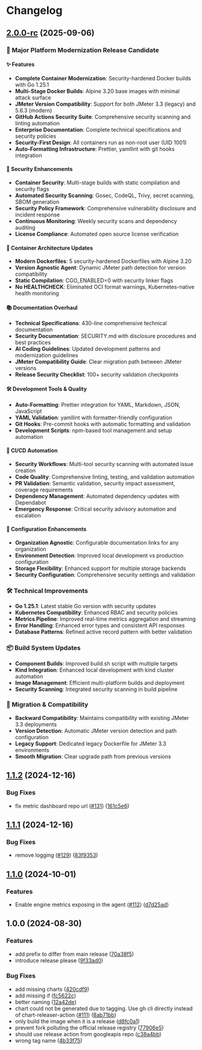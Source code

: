 # Changelog

## [2.0.0-rc](https://github.com/hveda/Setagaya/compare/v1.1.2...v2.0.0-rc) (2025-09-06)

### 🚀 Major Platform Modernization Release Candidate

#### ✨ Features
* **Complete Container Modernization**: Security-hardened Docker builds with Go 1.25.1
* **Multi-Stage Docker Builds**: Alpine 3.20 base images with minimal attack surface
* **JMeter Version Compatibility**: Support for both JMeter 3.3 (legacy) and 5.6.3 (modern)
* **GitHub Actions Security Suite**: Comprehensive security scanning and linting automation
* **Enterprise Documentation**: Complete technical specifications and security policies
* **Security-First Design**: All containers run as non-root user (UID 1001)
* **Auto-Formatting Infrastructure**: Prettier, yamllint with git hooks integration

#### 🔐 Security Enhancements
* **Container Security**: Multi-stage builds with static compilation and security flags
* **Automated Security Scanning**: Gosec, CodeQL, Trivy, secret scanning, SBOM generation
* **Security Policy Framework**: Comprehensive vulnerability disclosure and incident response
* **Continuous Monitoring**: Weekly security scans and dependency auditing
* **License Compliance**: Automated open source license verification

#### 🐳 Container Architecture Updates
* **Modern Dockerfiles**: 5 security-hardened Dockerfiles with Alpine 3.20
* **Version Agnostic Agent**: Dynamic JMeter path detection for version compatibility
* **Static Compilation**: CGO_ENABLED=0 with security linker flags
* **No HEALTHCHECK**: Eliminated OCI format warnings, Kubernetes-native health monitoring

#### 📚 Documentation Overhaul
* **Technical Specifications**: 430-line comprehensive technical documentation
* **Security Documentation**: SECURITY.md with disclosure procedures and best practices
* **AI Coding Guidelines**: Updated development patterns and modernization guidelines
* **JMeter Compatibility Guide**: Clear migration path between JMeter versions
* **Release Security Checklist**: 100+ security validation checkpoints

#### 🛠️ Development Tools & Quality
* **Auto-Formatting**: Prettier integration for YAML, Markdown, JSON, JavaScript
* **YAML Validation**: yamllint with formatter-friendly configuration
* **Git Hooks**: Pre-commit hooks with automatic formatting and validation
* **Development Scripts**: npm-based tool management and setup automation

#### 🤖 CI/CD Automation
* **Security Workflows**: Multi-tool security scanning with automated issue creation
* **Code Quality**: Comprehensive linting, testing, and validation automation
* **PR Validation**: Semantic validation, security impact assessment, coverage requirements
* **Dependency Management**: Automated dependency updates with Dependabot
* **Emergency Response**: Critical security advisory automation and escalation

#### 🔧 Configuration Enhancements
* **Organization Agnostic**: Configurable documentation links for any organization
* **Environment Detection**: Improved local development vs production configuration
* **Storage Flexibility**: Enhanced support for multiple storage backends
* **Security Configuration**: Comprehensive security settings and validation

### 🛠️ Technical Improvements
* **Go 1.25.1**: Latest stable Go version with security updates
* **Kubernetes Compatibility**: Enhanced RBAC and security policies
* **Metrics Pipeline**: Improved real-time metrics aggregation and streaming
* **Error Handling**: Enhanced error types and consistent API responses
* **Database Patterns**: Refined active record pattern with better validation

### 📦 Build System Updates
* **Component Builds**: Improved build.sh script with multiple targets
* **Kind Integration**: Enhanced local development with kind cluster automation
* **Image Management**: Efficient multi-platform builds and deployment
* **Security Scanning**: Integrated security scanning in build pipeline

### 🔄 Migration & Compatibility
* **Backward Compatibility**: Maintains compatibility with existing JMeter 3.3 deployments
* **Version Detection**: Automatic JMeter version detection and path configuration
* **Legacy Support**: Dedicated legacy Dockerfile for JMeter 3.3 environments
* **Smooth Migration**: Clear upgrade path from previous versions

## [1.1.2](https://github.com/hveda/Setagaya/compare/v1.1.1...v1.1.2) (2024-12-16)


### Bug Fixes

* fix metric dashboard repo url ([#131](https://github.com/hveda/Setagaya/issues/131)) ([161c5e6](https://github.com/hveda/Setagaya/commit/161c5e64208dcc5637aaf899d1b81298ee40adc3))

## [1.1.1](https://github.com/hveda/Setagaya/compare/v1.1.0...v1.1.1) (2024-12-16)


### Bug Fixes

* remove logging ([#129](https://github.com/hveda/Setagaya/issues/129)) ([83f9353](https://github.com/hveda/Setagaya/commit/83f93539c5b579ce1448fbfa752e254e7c8a2d8e))

## [1.1.0](https://github.com/hveda/Setagaya/compare/v1.0.0...v1.1.0) (2024-10-01)


### Features

* Enable engine metrics exposing in the agent ([#112](https://github.com/hveda/Setagaya/issues/112)) ([d7d25ad](https://github.com/hveda/Setagaya/commit/d7d25adcb96451bc33d1d536f5b7017a64e1f4ba))

## 1.0.0 (2024-08-30)


### Features

* add prefix to differ from main release ([70a38f5](https://github.com/hveda/Setagaya/commit/70a38f574ad5593c78d77456b6a83f735d62f3e4))
* introduce release please ([9f33ad0](https://github.com/hveda/Setagaya/commit/9f33ad0c7c22d1063b68fc22f7746e1ce748c86f))


### Bug Fixes

* add missing charts ([420cdf9](https://github.com/hveda/Setagaya/commit/420cdf94fa56d13b7bec7ce12dde20d14c1ffc39))
* add missing if ([fc5622c](https://github.com/hveda/Setagaya/commit/fc5622ca1a59ca3dec356039145bac5f6bf15c9c))
* better naming ([12a42de](https://github.com/hveda/Setagaya/commit/12a42de7e83c3e37f0e44a6fff923a5f59e48cfe))
* chart could not be generated due to tagging. Use gh cli directly instead of chart-releaser-action ([#111](https://github.com/hveda/Setagaya/issues/111)) ([8ab71bb](https://github.com/hveda/Setagaya/commit/8ab71bb47ce99c5c4d8e42976bcb277409f1354a))
* only build the image when it is a release ([d8fc0a1](https://github.com/hveda/Setagaya/commit/d8fc0a1496f591d6c9254460010b28e3187bf5d8))
* prevent fork polluting the official release registry ([77906e5](https://github.com/hveda/Setagaya/commit/77906e5140365321eb881d7c1edf2db1a94e1ae9))
* should use release action from googleapis repo ([c38a4bb](https://github.com/hveda/Setagaya/commit/c38a4bb2aaeb172a4d1e44296715d950724f5008))
* wrong tag name ([4b33f75](https://github.com/hveda/Setagaya/commit/4b33f7506cf2863665052650b3744ec8505adf1e))
